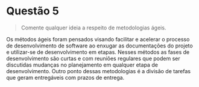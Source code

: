# Questão 5

> Comente qualquer ideia a respeito de metodologias ágeis.

Os métodos ágeis foram pensados visando facilitar e acelerar o processo de desenvolvimento de software ao enxugar as documentações do projeto e utilizar-se de desenvolvimento em etapas. Nesses métodos as fases de desenvolvimento são curtas e com reuniões regulares que podem ser discutidas mudanças no planejamento em qualquer etapa de desenvolvimento. Outro ponto dessas metodologias é a divisão de tarefas que geram entregáveis com prazos de entrega.
